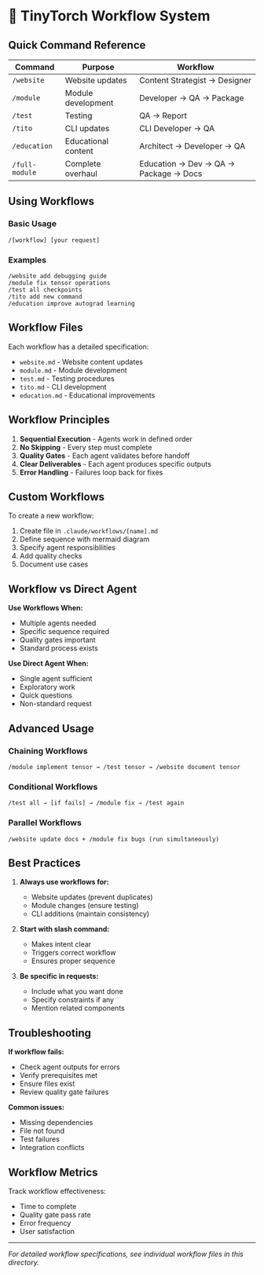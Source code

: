 # 🎯 TinyTorch Workflow System

## Quick Command Reference

| Command | Purpose | Workflow |
|---------|---------|----------|
| `/website` | Website updates | Content Strategist → Designer |
| `/module` | Module development | Developer → QA → Package |
| `/test` | Testing | QA → Report |
| `/tito` | CLI updates | CLI Developer → QA |
| `/education` | Educational content | Architect → Developer → QA |
| `/full-module` | Complete overhaul | Education → Dev → QA → Package → Docs |

## Using Workflows

### Basic Usage
```
/[workflow] [your request]
```

### Examples
```
/website add debugging guide
/module fix tensor operations
/test all checkpoints
/tito add new command
/education improve autograd learning
```

## Workflow Files

Each workflow has a detailed specification:
- `website.md` - Website content updates
- `module.md` - Module development
- `test.md` - Testing procedures
- `tito.md` - CLI development
- `education.md` - Educational improvements

## Workflow Principles

1. **Sequential Execution** - Agents work in defined order
2. **No Skipping** - Every step must complete
3. **Quality Gates** - Each agent validates before handoff
4. **Clear Deliverables** - Each agent produces specific outputs
5. **Error Handling** - Failures loop back for fixes

## Custom Workflows

To create a new workflow:
1. Create file in `.claude/workflows/[name].md`
2. Define sequence with mermaid diagram
3. Specify agent responsibilities
4. Add quality checks
5. Document use cases

## Workflow vs Direct Agent

**Use Workflows When:**
- Multiple agents needed
- Specific sequence required
- Quality gates important
- Standard process exists

**Use Direct Agent When:**
- Single agent sufficient
- Exploratory work
- Quick questions
- Non-standard request

## Advanced Usage

### Chaining Workflows
```
/module implement tensor → /test tensor → /website document tensor
```

### Conditional Workflows
```
/test all → [if fails] → /module fix → /test again
```

### Parallel Workflows
```
/website update docs + /module fix bugs (run simultaneously)
```

## Best Practices

1. **Always use workflows for:**
   - Website updates (prevent duplicates)
   - Module changes (ensure testing)
   - CLI additions (maintain consistency)

2. **Start with slash command:**
   - Makes intent clear
   - Triggers correct workflow
   - Ensures proper sequence

3. **Be specific in requests:**
   - Include what you want done
   - Specify constraints if any
   - Mention related components

## Troubleshooting

**If workflow fails:**
- Check agent outputs for errors
- Verify prerequisites met
- Ensure files exist
- Review quality gate failures

**Common issues:**
- Missing dependencies
- File not found
- Test failures
- Integration conflicts

## Workflow Metrics

Track workflow effectiveness:
- Time to complete
- Quality gate pass rate
- Error frequency
- User satisfaction

---

*For detailed workflow specifications, see individual workflow files in this directory.*